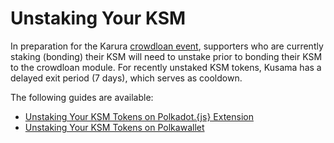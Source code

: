 # Unstaking Your KSM

In preparation for the Karura [crowdloan event](../../), supporters who are currently staking (bonding) their KSM will need to unstake prior to bonding their KSM to the crowdloan module. For recently unstaked KSM tokens, Kusama has a delayed exit period (7 days), which serves as cooldown.&#x20;

The following guides are available:&#x20;

* [Unstaking Your KSM Tokens on Polkadot.{js} Extension](unstaking-your-ksm-tokens-on-polkadot.-js-extension.md)
* [Unstaking Your KSM Tokens on Polkawallet](unstake-polkawallet.md)
